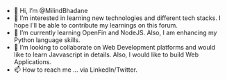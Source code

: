 - 👋 Hi, I’m @MilindBhadane
- 👀 I’m interested in learning new technologies and different tech stacks. I hope I'll be able to contribute my learnings on this forum.
- 🌱 I’m currently learning OpenFin and NodeJS. Also, I am enhancing my Python language skills.
- 💞️ I’m looking to collaborate on Web Development platforms and would like to learn Javvascript in details. Also, I would like to build Web Applications.
- 📫 How to reach me ... via LinkedIn/Twitter.

<!---
MilindBhadane/MilindBhadane is a ✨ special ✨ repository because its `README.md` (this file) appears on your GitHub profile.
You can click the Preview link to take a look at your changes.
--->
